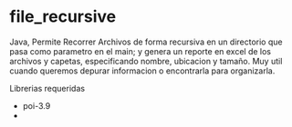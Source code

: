 # file_recursive
Java, Permite Recorrer Archivos de forma recursiva en un directorio que pasa como parametro en el main; y genera un reporte en excel de los archivos y capetas, especificando nombre, ubicacion y tamaño.
Muy util cuando queremos depurar informacion o encontrarla para organizarla.

Librerias requeridas
* poi-3.9
* 

